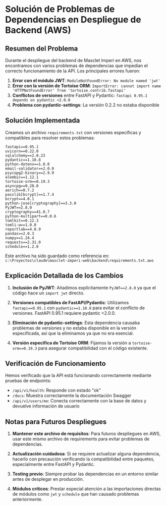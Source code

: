 # Solución de Problemas de Dependencias en Despliegue de Backend (AWS)

## Resumen del Problema

Durante el despliegue del backend de Masclet Imperi en AWS, nos encontramos con varios problemas de dependencias que impedían el correcto funcionamiento de la API. Los principales errores fueron:

1. **Error con el módulo JWT**: `ModuleNotFoundError: No module named 'jwt'`
2. **Error con la versión de Tortoise ORM**: `ImportError: cannot import name 'HTTPNotFoundError' from 'tortoise.contrib.fastapi'`
3. **Conflictos de versiones** entre FastAPI y Pydantic: `fastapi 0.95.1 depends on pydantic <2.0.0`
4. **Problema con pydantic-settings**: La versión 0.2.2 no estaba disponible

## Solución Implementada

Creamos un archivo `requirements.txt` con versiones específicas y compatibles para resolver estos problemas:

```
fastapi==0.95.1
uvicorn==0.22.0
sqlalchemy==2.0.23
pydantic==1.10.8
python-dotenv==1.0.0
email-validator==2.0.0
psycopg2-binary==2.9.9
alembic==1.12.1
tortoise-orm==0.19.3
asyncpg==0.28.0
aerich==0.7.2
passlib[bcrypt]==1.7.4
bcrypt==4.0.1
python-jose[cryptography]==3.3.0
PyJWT==2.8.0
cryptography==41.0.7
python-multipart==0.0.6
tomlkit==0.12.3
tomli-w==1.0.0
reportlab==4.0.9
pandas==2.0.3
numpy==1.24.4
requests==2.31.0
schedule==1.2.0
```

Este archivo ha sido guardado como referencia en: `c:\Proyectos\claude\masclet-imperi-web\backend\requirements.txt.aws`

## Explicación Detallada de los Cambios

1. **Inclusión de PyJWT**: Añadimos explícitamente `PyJWT==2.8.0` ya que el código hace un `import jwt` directo.

2. **Versiones compatibles de FastAPI/Pydantic**: Utilizamos `fastapi==0.95.1` con `pydantic==1.10.8` para evitar el conflicto de versiones. FastAPI 0.95.1 requiere pydantic <2.0.0.

3. **Eliminación de pydantic-settings**: Esta dependencia causaba problemas de versiones y no estaba disponible en la versión especificada, así que la eliminamos ya que no era esencial.

4. **Versión específica de Tortoise ORM**: Fijamos la versión a `tortoise-orm==0.19.3` para asegurar compatibilidad con el código existente.

## Verificación de Funcionamiento

Hemos verificado que la API está funcionando correctamente mediante pruebas de endpoints:

- `/api/v1/health`: Responde con estado "ok"
- `/docs`: Muestra correctamente la documentación Swagger
- `/api/v1/users/me`: Conecta correctamente con la base de datos y devuelve información de usuario

## Notas para Futuros Despliegues

1. **Mantener este archivo de requisitos**: Para futuros despliegues en AWS, usar este mismo archivo de requirements para evitar problemas de dependencias.

2. **Actualización cuidadosa**: Si se requiere actualizar alguna dependencia, hacerlo con precaución verificando la compatibilidad entre paquetes, especialmente entre FastAPI y Pydantic.

3. **Testing previo**: Siempre probar las dependencias en un entorno similar antes de desplegar en producción.

4. **Módulos críticos**: Prestar especial atención a las importaciones directas de módulos como `jwt` y `schedule` que han causado problemas anteriormente.
